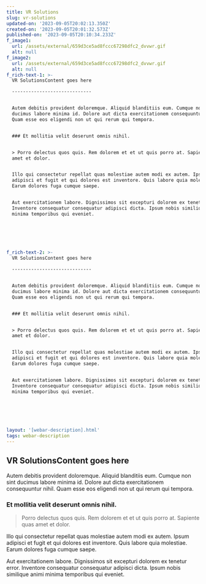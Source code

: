 ```yaml
---
title: VR Solutions
slug: vr-solutions
updated-on: '2023-09-05T20:02:13.350Z'
created-on: '2023-09-05T20:01:32.573Z'
published-on: '2023-09-05T20:10:34.233Z'
f_image1:
  url: /assets/external/659d3ce5ad8fccc67298dfc2_dvvwr.gif
  alt: null
f_image2:
  url: /assets/external/659d3ce5ad8fccc67298dfc2_dvvwr.gif
  alt: null
f_rich-text-1: >-
  VR SolutionsContent goes here

  -----------------------------


  Autem debitis provident doloremque. Aliquid blanditiis eum. Cumque non sint
  ducimus labore minima id. Dolore aut dicta exercitationem consequuntur nihil.
  Quam esse eos eligendi non ut qui rerum qui tempora.


  ### Et mollitia velit deserunt omnis nihil.


  > Porro delectus quos quis. Rem dolorem et et ut quis porro at. Sapiente quas
  amet et dolor.


  Illo qui consectetur repellat quas molestiae autem modi ex autem. Ipsum
  adipisci et fugit et qui dolores est inventore. Quis labore quia molestiae.
  Earum dolores fuga cumque saepe.


  Aut exercitationem labore. Dignissimos sit excepturi dolorem ex tenetur error.
  Inventore consequatur consequatur adipisci dicta. Ipsum nobis similique animi
  minima temporibus qui eveniet.


  ‍


  ‍
f_rich-text-2: >-
  VR SolutionsContent goes here

  -----------------------------


  Autem debitis provident doloremque. Aliquid blanditiis eum. Cumque non sint
  ducimus labore minima id. Dolore aut dicta exercitationem consequuntur nihil.
  Quam esse eos eligendi non ut qui rerum qui tempora.


  ### Et mollitia velit deserunt omnis nihil.


  > Porro delectus quos quis. Rem dolorem et et ut quis porro at. Sapiente quas
  amet et dolor.


  Illo qui consectetur repellat quas molestiae autem modi ex autem. Ipsum
  adipisci et fugit et qui dolores est inventore. Quis labore quia molestiae.
  Earum dolores fuga cumque saepe.


  Aut exercitationem labore. Dignissimos sit excepturi dolorem ex tenetur error.
  Inventore consequatur consequatur adipisci dicta. Ipsum nobis similique animi
  minima temporibus qui eveniet.


  ‍


  ‍
layout: '[webar-description].html'
tags: webar-description
---
```


VR SolutionsContent goes here
-----------------------------

Autem debitis provident doloremque. Aliquid blanditiis eum. Cumque non sint ducimus labore minima id. Dolore aut dicta exercitationem consequuntur nihil. Quam esse eos eligendi non ut qui rerum qui tempora.

### Et mollitia velit deserunt omnis nihil.

> Porro delectus quos quis. Rem dolorem et et ut quis porro at. Sapiente quas amet et dolor.

Illo qui consectetur repellat quas molestiae autem modi ex autem. Ipsum adipisci et fugit et qui dolores est inventore. Quis labore quia molestiae. Earum dolores fuga cumque saepe.

Aut exercitationem labore. Dignissimos sit excepturi dolorem ex tenetur error. Inventore consequatur consequatur adipisci dicta. Ipsum nobis similique animi minima temporibus qui eveniet.

‍
